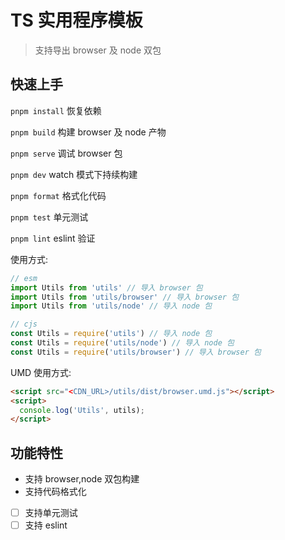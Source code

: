 # TS 实用程序模板
> 支持导出 browser 及 node 双包

## 快速上手

`pnpm install` 恢复依赖

`pnpm build` 构建 browser 及 node 产物

`pnpm serve` 调试 browser 包

`pnpm dev` watch 模式下持续构建

`pnpm format` 格式化代码

`pnpm test` 单元测试

`pnpm lint` eslint 验证

使用方式:

```typescript
// esm
import Utils from 'utils' // 导入 browser 包
import Utils from 'utils/browser' // 导入 browser 包
import Utils from 'utils/node' // 导入 node 包

// cjs
const Utils = require('utils') // 导入 node 包
const Utils = require('utils/node') // 导入 node 包
const Utils = require('utils/browser') // 导入 browser 包
```

UMD 使用方式:

```html
<script src="<CDN_URL>/utils/dist/browser.umd.js"></script>
<script>
  console.log('Utils', utils);
</script>
```

## 功能特性

- 支持 browser,node 双包构建
- 支持代码格式化
- [ ] 支持单元测试
- [ ] 支持 eslint
